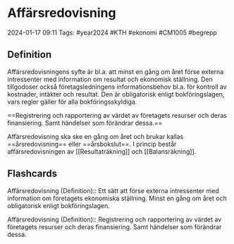 # Affärsredovisning

2024-01-17 09:11
Tags: #year2024 #KTH #ekonomi #CM1005 #begrepp

## Definition

Affärsredovisningens syfte är bl.a. att minst en gång om året förse externa intressenter med information om resultat och ekonomisk ställning. Den tillgodoser också företagsledningens informationsbehov bl.a. för kontroll av kostnader, intäkter och resultat. Den är obligatorisk enligt bokföringslagen, vars regler gäller för alla bokföringsskyldiga.

==Registrering och rapportering av värdet av företagets resurser och deras finansiering. Samt händelser som förändrar dessa.==

Affärsredovisning ska ske en gång om året och brukar kallas ==årsredovisning== eller ==årsbokslut==. I princip består affärsredovisningen av [[Resultaträkning]] och [[Balansräkning]].

## Flashcards

Affärsredovisning (Definition):: Ett sätt att förse externa intressenter med information om företagets ekonomiska ställning. Minst en gång om året och obligatorisk enligt bokföringslagen.
<!--SR:!2024-01-27,1,210!2024-02-11,12,270-->

Affärsredovisning (Definition):: Registrering och rapportering av värdet av företagets resurser och deras finansiering. Samt händelser som förändrar dessa.
<!--SR:!2024-02-01,1,168!2024-01-31,1,188-->
